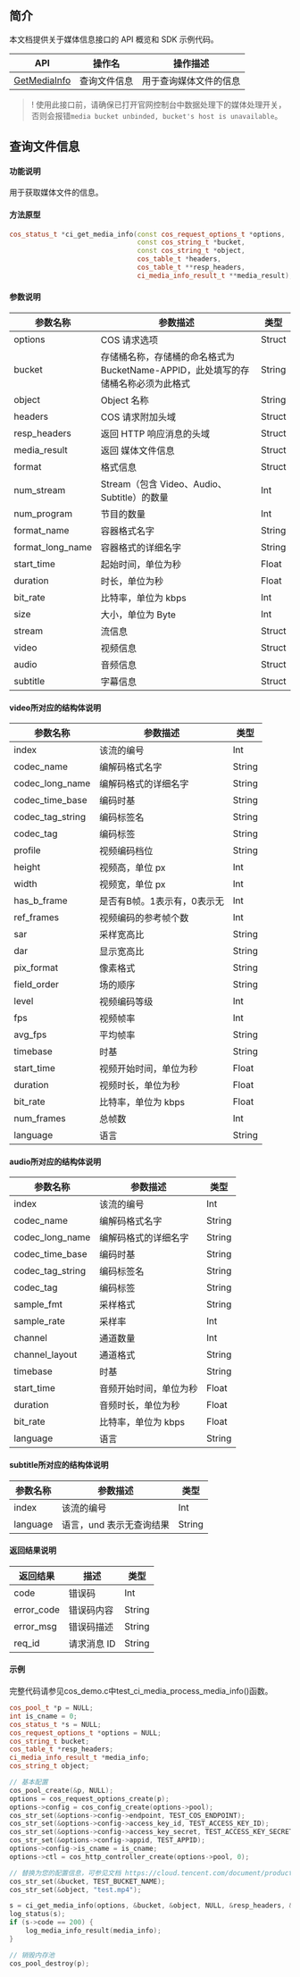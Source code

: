 ## 简介

本文档提供关于媒体信息接口的 API 概览和 SDK 示例代码。

| API                        |             操作名                     | 操作描述                                               |
| ------------------------------------------------------------ | --------------------------|---------------------------- |
|  [GetMediaInfo](https://cloud.tencent.com/document/product/436/55672)    |   查询文件信息 |用于查询媒体文件的信息      |

>! 使用此接口前，请确保已打开官网控制台中数据处理下的媒体处理开关，否则会报错`media bucket unbinded, bucket's host is unavailable`。

## 查询文件信息

#### 功能说明

用于获取媒体文件的信息。

#### 方法原型

```cpp
cos_status_t *ci_get_media_info(const cos_request_options_t *options,
                                const cos_string_t *bucket, 
                                const cos_string_t *object,
                                cos_table_t *headers, 
                                cos_table_t **resp_headers,
                                ci_media_info_result_t **media_result);
```

#### 参数说明

| 参数名称           | 参数描述                                                     | 类型    |
| ------------------ | ------------------------------------------------------------ | ------- |
| options            | COS 请求选项                                                 | Struct  |
| bucket             | 存储桶名称，存储桶的命名格式为 BucketName-APPID，此处填写的存储桶名称必须为此格式 | String  |
| object             | Object 名称                                                  | String  |
| headers            | COS 请求附加头域                                              | Struct |
| resp_headers       | 返回 HTTP 响应消息的头域                                       | Struct  |
| media_result       | 返回 媒体文件信息                                              | Struct  |
| format             | 格式信息                                                      | Struct  |
| num_stream         | Stream（包含 Video、Audio、Subtitle）的数量                     | Int  |
| num_program        | 节目的数量                                                     | Int  |
| format_name        | 容器格式名字                                                    | String  |
| format_long_name   | 容器格式的详细名字                                               | String  |
| start_time         | 起始时间，单位为秒                                               | Float  |
| duration           | 时长，单位为秒                                                  | Float  |
| bit_rate           | 比特率，单位为 kbps                                             | Int  |
| size               | 大小，单位为 Byte                                               | Int  |
| stream             | 流信息                                                        | Struct  |
| video              | 视频信息                                                      | Struct  |
| audio              | 音频信息                                                      | Struct  |
| subtitle           | 字幕信息                                                      | Struct  |

#### video所对应的结构体说明
| 参数名称           | 参数描述                                                     | 类型    |
| ------------------ | ------------------------------------------------------------ | ------- |
| index              | 该流的编号                                                   | Int  |
| codec_name         | 编解码格式名字                                                | String  |
| codec_long_name    | 编解码格式的详细名字                                           | String  |
| codec_time_base    | 编码时基                                                     | String |
| codec_tag_string   | 编码标签名                                                    | String  |
| codec_tag          | 编码标签                                                      | String  |
| profile            | 视频编码档位                                                   | String  |
| height             | 视频高，单位 px                                                | Int  |
| width              | 视频宽，单位 px                                                | Int  |
| has_b_frame        | 是否有B帧。1表示有，0表示无                                      | Int  |
| ref_frames         | 视频编码的参考帧个数                                             | Int  |
| sar                | 采样宽高比                                                     | String |
| dar                | 显示宽高比                                                    | String  |
| pix_format         | 像素格式                                                      | String  |
| field_order        | 场的顺序                                                      | String  |
| level              | 视频编码等级                                                   | Int  |
| fps                | 视频帧率                                                       | Int  |
| avg_fps            | 平均帧率                                                      | String  |
| timebase           | 时基                                                          | String  |
| start_time         | 视频开始时间，单位为秒                                           | Float  |
| duration           | 视频时长，单位为秒                                              | Float  |
| bit_rate           | 比特率，单位为 kbps                                             | Float  |
| num_frames         | 总帧数                                                        | Int  |
| language           | 语言                                                          | String |

#### audio所对应的结构体说明
| 参数名称           | 参数描述                                                     | 类型    |
| ------------------ | ------------------------------------------------------------ | ------- |
| index              | 该流的编号                                                   | Int  |
| codec_name         | 编解码格式名字                                                | String  |
| codec_long_name    | 编解码格式的详细名字                                           | String  |
| codec_time_base    | 编码时基                                                     | String |
| codec_tag_string   | 编码标签名                                                    | String  |
| codec_tag          | 编码标签                                                      | String  |
| sample_fmt         | 采样格式                                                      | String  |
| sample_rate        | 采样率                                                        | Int  |
| channel            | 通道数量                                                       | Int  |
| channel_layout     | 通道格式                                                      | String |
| timebase           | 时基                                                          | String  |
| start_time         | 音频开始时间，单位为秒                                           | Float  |
| duration           | 音频时长，单位为秒                                              | Float  |
| bit_rate           | 比特率，单位为 kbps                                             | Float  |
| language           | 语言                                                          | String |

#### subtitle所对应的结构体说明
| 参数名称           | 参数描述                                                     | 类型    |
| ------------------ | ------------------------------------------------------------ | ------- |
| index              | 该流的编号                                                   | Int  |
| language           | 语言，und 表示无查询结果                                       | String |

#### 返回结果说明

| 返回结果   | 描述        | 类型   |
| ---------- | ----------- | ------ |
| code       | 错误码      | Int    |
| error_code | 错误码内容  | String |
| error_msg  | 错误码描述  | String |
| req_id     | 请求消息 ID | String |

#### 示例
完整代码请参见cos_demo.c中test_ci_media_process_media_info()函数。

```cpp
cos_pool_t *p = NULL;
int is_cname = 0; 
cos_status_t *s = NULL;
cos_request_options_t *options = NULL;
cos_string_t bucket;
cos_table_t *resp_headers;
ci_media_info_result_t *media_info;
cos_string_t object;

// 基本配置
cos_pool_create(&p, NULL);
options = cos_request_options_create(p);
options->config = cos_config_create(options->pool);
cos_str_set(&options->config->endpoint, TEST_COS_ENDPOINT);   
cos_str_set(&options->config->access_key_id, TEST_ACCESS_KEY_ID);
cos_str_set(&options->config->access_key_secret, TEST_ACCESS_KEY_SECRET);
cos_str_set(&options->config->appid, TEST_APPID);
options->config->is_cname = is_cname;
options->ctl = cos_http_controller_create(options->pool, 0);

// 替换为您的配置信息，可参见文档 https://cloud.tencent.com/document/product/436/55672
cos_str_set(&bucket, TEST_BUCKET_NAME);
cos_str_set(&object, "test.mp4");

s = ci_get_media_info(options, &bucket, &object, NULL, &resp_headers, &media_info);
log_status(s);
if (s->code == 200) {
    log_media_info_result(media_info);
}

// 销毁内存池
cos_pool_destroy(p);
```